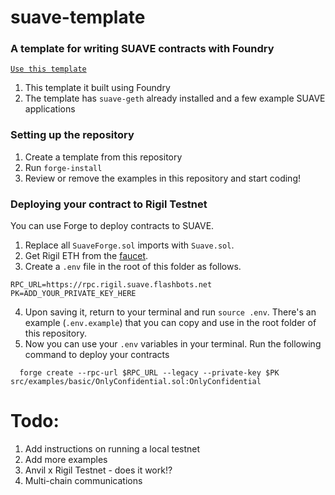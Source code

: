 # suave-template

### **A template for writing SUAVE contracts with Foundry**

[`Use this template`](https://github.com/mehranhydary/suave-template/generate)

1. This template it built using Foundry
2. The template has `suave-geth` already installed and a few example SUAVE applications

### **Setting up the repository**

1. Create a template from this repository
2. Run `forge-install`
3. Review or remove the examples in this repository and start coding!

### **Deploying your contract to Rigil Testnet**

You can use Forge to deploy contracts to SUAVE.

1. Replace all `SuaveForge.sol` imports with `Suave.sol`.
2. Get Rigil ETH from the [faucet](https://faucet.rigil.suave.flashbots.net/).
3. Create a `.env` file in the root of this folder as follows.

```
RPC_URL=https://rpc.rigil.suave.flashbots.net
PK=ADD_YOUR_PRIVATE_KEY_HERE
```

4. Upon saving it, return to your terminal and run `source .env`. There's an example (`.env.example`) that you can copy and use in the root folder of this repository.
5. Now you can use your `.env` variables in your terminal. Run the following command to deploy your contracts

```
  forge create --rpc-url $RPC_URL --legacy --private-key $PK src/examples/basic/OnlyConfidential.sol:OnlyConfidential
```

# Todo:

1. Add instructions on running a local testnet
2. Add more examples
3. Anvil x Rigil Testnet - does it work!?
4. Multi-chain communications
